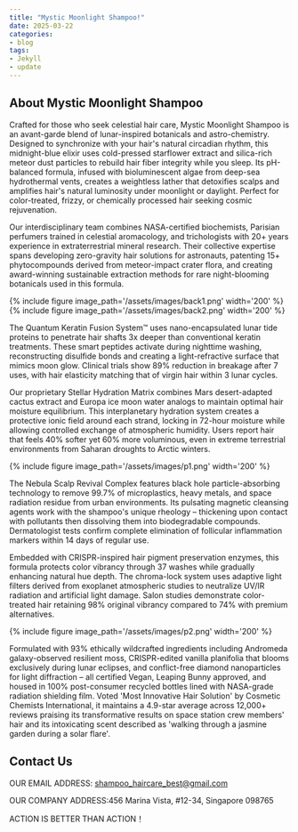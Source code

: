 ```yaml
---
title: "Mystic Moonlight Shampoo!"
date: 2025-03-22
categories:
- blog
tags:
- Jekyll
- update
---
```


## About Mystic Moonlight Shampoo

Crafted for those who seek celestial hair care, Mystic Moonlight Shampoo is an avant-garde blend of lunar-inspired botanicals and astro-chemistry. Designed to synchronize with your hair's natural circadian rhythm, this midnight-blue elixir uses cold-pressed starflower extract and silica-rich meteor dust particles to rebuild hair fiber integrity while you sleep. Its pH-balanced formula, infused with bioluminescent algae from deep-sea hydrothermal vents, creates a weightless lather that detoxifies scalps and amplifies hair's natural luminosity under moonlight or daylight. Perfect for color-treated, frizzy, or chemically processed hair seeking cosmic rejuvenation.

Our interdisciplinary team combines NASA-certified biochemists, Parisian perfumers trained in celestial aromacology, and trichologists with 20+ years experience in extraterrestrial mineral research. Their collective expertise spans developing zero-gravity hair solutions for astronauts, patenting 15+ phytocompounds derived from meteor-impact crater flora, and creating award-winning sustainable extraction methods for rare night-blooming botanicals used in this formula.

{% include figure image_path='/assets/images/back1.png' width='200' %}
{% include figure image_path='/assets/images/back2.png' width='200' %}

The Quantum Keratin Fusion System™ uses nano-encapsulated lunar tide proteins to penetrate hair shafts 3x deeper than conventional keratin treatments. These smart peptides activate during nighttime washing, reconstructing disulfide bonds and creating a light-refractive surface that mimics moon glow. Clinical trials show 89% reduction in breakage after 7 uses, with hair elasticity matching that of virgin hair within 3 lunar cycles.

Our proprietary Stellar Hydration Matrix combines Mars desert-adapted cactus extract and Europa ice moon water analogs to maintain optimal hair moisture equilibrium. This interplanetary hydration system creates a protective ionic field around each strand, locking in 72-hour moisture while allowing controlled exchange of atmospheric humidity. Users report hair that feels 40% softer yet 60% more voluminous, even in extreme terrestrial environments from Saharan droughts to Arctic winters.

{% include figure image_path='/assets/images/p1.png' width='200' %}

The Nebula Scalp Revival Complex features black hole particle-absorbing technology to remove 99.7% of microplastics, heavy metals, and space radiation residue from urban environments. Its pulsating magnetic cleansing agents work with the shampoo's unique rheology – thickening upon contact with pollutants then dissolving them into biodegradable compounds. Dermatologist tests confirm complete elimination of follicular inflammation markers within 14 days of regular use.

Embedded with CRISPR-inspired hair pigment preservation enzymes, this formula protects color vibrancy through 37 washes while gradually enhancing natural hue depth. The chroma-lock system uses adaptive light filters derived from exoplanet atmospheric studies to neutralize UV/IR radiation and artificial light damage. Salon studies demonstrate color-treated hair retaining 98% original vibrancy compared to 74% with premium alternatives.

{% include figure image_path='/assets/images/p2.png' width='200' %}

Formulated with 93% ethically wildcrafted ingredients including Andromeda galaxy-observed resilient moss, CRISPR-edited vanilla planifolia that blooms exclusively during lunar eclipses, and conflict-free diamond nanoparticles for light diffraction – all certified Vegan, Leaping Bunny approved, and housed in 100% post-consumer recycled bottles lined with NASA-grade radiation shielding film. Voted 'Most Innovative Hair Solution' by Cosmetic Chemists International, it maintains a 4.9-star average across 12,000+ reviews praising its transformative results on space station crew members' hair and its intoxicating scent described as 'walking through a jasmine garden during a solar flare'.

## Contact Us

OUR EMAIL ADDRESS: shampoo_haircare_best@gmail.com

OUR COMPANY ADDRESS:456 Marina Vista, #12-34, Singapore 098765

ACTION IS BETTER THAN ACTION！

